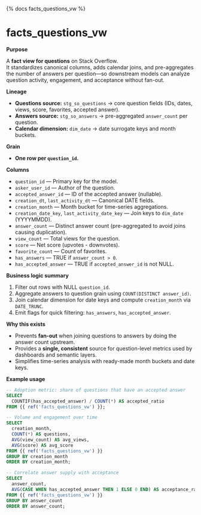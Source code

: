 {% docs facts_questions_vw %}

# facts_questions_vw

**Purpose**

A **fact view for questions** on Stack Overflow.  
It standardizes canonical columns, adds calendar joins, and pre-aggregates the number of answers per question—so downstream models can analyze question activity, engagement, and acceptance without fan-out.

**Lineage**

- **Questions source:** `stg_so_questions` → core question fields (IDs, dates, views, score, favorites, accepted answer).  
- **Answers source:** `stg_so_answers` → pre-aggregated `answer_count` per question.  
- **Calendar dimension:** `dim_date` → date surrogate keys and month buckets.

**Grain**

- **One row per `question_id`.**

**Columns**

- `question_id` — Primary key for the model.  
- `asker_user_id` — Author of the question.  
- `accepted_answer_id` — ID of the accepted answer (nullable).  
- `creation_dt`, `last_activity_dt` — Canonical DATE fields.  
- `creation_month` — Month bucket for time-series aggregations.  
- `creation_date_key`, `last_activity_date_key` — Join keys to `dim_date` (YYYYMMDD).  
- `answer_count` — Distinct answer count (pre-aggregated to avoid joins causing duplication).  
- `view_count` — Total views for the question.  
- `score` — Net score (upvotes - downvotes).  
- `favorite_count` — Count of favorites.  
- `has_answers` — TRUE if `answer_count > 0`.  
- `has_accepted_answer` — TRUE if `accepted_answer_id` is not NULL.

**Business logic summary**

1. Filter out rows with NULL `question_id`.  
2. Aggregate answers to question grain using `COUNT(DISTINCT answer_id)`.  
3. Join calendar dimension for date keys and compute `creation_month` via `DATE_TRUNC`.  
4. Emit flags for quick filtering: `has_answers`, `has_accepted_answer`.

**Why this exists**

- Prevents **fan-out** when joining questions to answers by doing the answer count upstream.  
- Provides a **single, consistent** source for question-level metrics used by dashboards and semantic layers.  
- Simplifies time-series analysis with ready-made month buckets and date keys.

**Example usage**

```sql
-- Adoption metric: share of questions that have an accepted answer
SELECT
  COUNTIF(has_accepted_answer) / COUNT(*) AS accepted_ratio
FROM {{ ref('facts_questions_vw') }};

-- Volume and engagement over time
SELECT
  creation_month,
  COUNT(*) AS questions,
  AVG(view_count) AS avg_views,
  AVG(score) AS avg_score
FROM {{ ref('facts_questions_vw') }}
GROUP BY creation_month
ORDER BY creation_month;

-- Correlate answer supply with acceptance
SELECT
  answer_count,
  AVG(CASE WHEN has_accepted_answer THEN 1 ELSE 0 END) AS acceptance_rate
FROM {{ ref('facts_questions_vw') }}
GROUP BY answer_count
ORDER BY answer_count;

